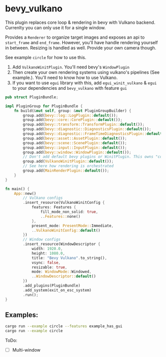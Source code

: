 # bevy_vulkano

This plugin replaces core loop & rendering in bevy with Vulkano backend. Currenlty you can only use it for a single window.

Provides a `Renderer` to organize target images and exposes an api to `start_frame` and `end_frame`.
However, you'll have handle rendering yourself in between. Resizing is handled as well. Provide your own camera though.

See example `circle` for how to use this.

1. Add `VulkanoWinitPlugin`. You'll need bevy's `WindowPlugin`
2. Then create your own rendering systems using vulkano's pipelines (See example.). You'll need to know how to use Vulkano.
3. If you want to use `egui` library with this, add `egui_winit_vulkano` & `egui` to your dependencies and `bevy_vulkano` with feature `gui`

```rust
pub struct PluginBundle;

impl PluginGroup for PluginBundle {
    fn build(&mut self, group: &mut PluginGroupBuilder) {
        group.add(bevy::log::LogPlugin::default());
        group.add(bevy::core::CorePlugin::default());
        group.add(bevy::transform::TransformPlugin::default());
        group.add(bevy::diagnostic::DiagnosticsPlugin::default());
        group.add(bevy::diagnostic::FrameTimeDiagnosticsPlugin::default());
        group.add(bevy::asset::AssetPlugin::default());
        group.add(bevy::scene::ScenePlugin::default());
        group.add(bevy::input::InputPlugin::default());
        group.add(bevy::window::WindowPlugin::default());
        // Don't add default bevy plugins or WinitPlugin. This owns "core loop" (runner)
        group.add(VulkanoWinitPlugin::default());
        // See here how rendering is orchestrated
        group.add(MainRenderPlugin::default());
    }
}

fn main() {
    App::new()
        // Vulkano configs
        .insert_resource(VulkanoWinitConfig {
            features: Features {
                fill_mode_non_solid: true,
                ..Features::none()
            },
            present_mode: PresentMode::Immediate,
            ..VulkanoWinitConfig::default()
        })
        // Window configs
        .insert_resource(WindowDescriptor {
            width: 1920.0,
            height: 1080.0,
            title: "Bevy Vulkano".to_string(),
            vsync: false,
            resizable: true,
            mode: WindowMode::Windowed,
            ..WindowDescriptor::default()
        })
        .add_plugins(PluginBundle)
        .add_system(exit_on_esc_system)
        .run();
}
```

## Examples:
```bash
cargo run --example circle --features example_has_gui
cargo run --example circle
```

ToDo:
- [ ] Multi-window